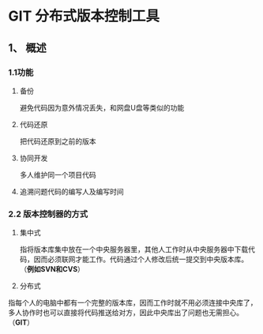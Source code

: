 # GIT 分布式版本控制工具

## 1、 概述

### 1.1功能

1. 备份

   避免代码因为意外情况丢失，和网盘U盘等类似的功能

2. 代码还原

   把代码还原到之前的版本

3. 协同开发

   多人维护同一个项目代码

4. 追溯问题代码的编写人及编写时间

### 2.2 版本控制器的方式

1. 集中式

   指将版本库集中放在一个中央服务器里，其他人工作时从中央服务器中下载代码，因而必须联网才能工作。代码通过个人修改后统一提交到中央版本库。（**例如SVN和CVS**）

2. 分布式

​		指每个人的电脑中都有一个完整的版本库，因而工作时就不用必须连接中央库了，多人协作时也可以直接将代码推送给对方，因此中央库出了问题也无需担心。（**GIT**）

​    
